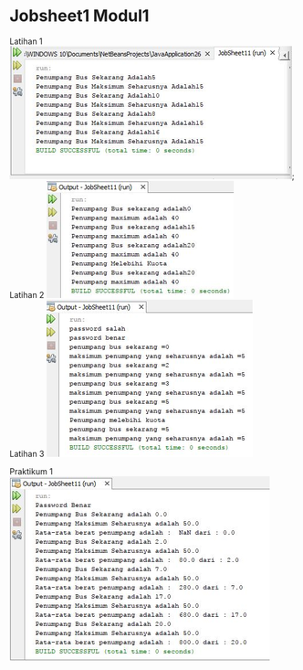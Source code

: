 # Jobsheet1 Modul1
Latihan 1
![alt text](https://github.com/High-Quality26/Modul2/blob/master/src/Modul2/LAtihan1.JPG);
<br>
Latihan 2
![alt text](https://github.com/High-Quality26/Modul2/blob/master/src/Modul2/LAtihan2.JPG)
<br>
Latihan 3
![alt text](https://github.com/High-Quality26/Modul2/blob/master/src/Modul2/LAtihan3.JPG)
<br>

Praktikum 1
![alt text](https://github.com/High-Quality26/Modul2/blob/master/src/Modul2/Tugas%20Praktikum.JPG)
<br>

